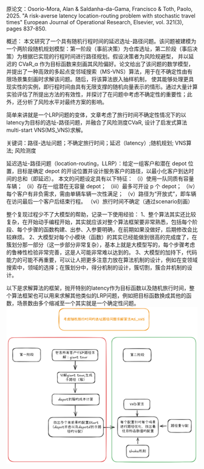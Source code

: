 原论文：Osorio-Mora, Alan & Saldanha-da-Gama, Francisco & Toth, Paolo, 2025. "A risk-averse latency location-routing problem with stochastic travel times" 
European Journal of Operational Research, Elsevier, vol. 321(3), pages 837-850.

概述：
本文研究了一个具有随机行程时间的延迟选址-路径问题。该问题被建模为一个两阶段随机规划模型：第一阶段（事前决策）为仓库选址，第二阶段（事后决策）为根据已实现的行程时间进行路径规划。假设决策者为风险规避型，
并以延迟的 CVaR_α 作为目标函数来刻画其风险偏好。论文给出了该问题的数学模型，并提出了一种高效的多起点变邻域搜索（MS-VNS）算法，用于在不确定性由有限场景集刻画时求解该问题。随后，将该算法嵌入抽样机制，
使其能够处理更具现实性的实例，即行程时间由具有无限支撑的随机向量表示的情形。通过大量计算实验评估了所提出方法的有效性，并探讨了在问题中考虑不确定性的重要性；此外，还分析了风险水平对最终方案的影响。

简单来讲就是一个LRP问题的变体，文章考虑了旅行时间不确定性情况下的以latency为目标的选址-路径问题，并融合了风险测度CVaR, 设计了启发式算法multi-start VNS(MS_VNS)求解。

关键词：路径-选址问题；不确定旅行时间；延迟（latency）;随机规划; VNS算法; 风险测度

延迟选址-路径问题（location-routing，LLRP）：给定一组客户和潜在 depot 位置，目标是确定 depot 的开设位置并设计服务客户的路径，以最小化客户到达时间的总和（即延迟）。
本文的问题设定具有以下特征：
（i）使用一队同质有容量车辆；
（ii）存在一组潜在无容量 depot；
（iii）最多可开设 p 个 depot；
（iv）每个客户有非负需求，需由单辆车辆一次性满足；
（v）路径为“开放式”，即车辆在访问最后一个客户后结束行程。
（vi）旅行时间不确定（通过scenario刻画）

整个复现过程少不了大模型的帮助，记录一下使用经验：
1、整个算法其实还比较复杂，在开始动手编程开始，其实就应该对整个算法框架要非常熟悉，包括每个阶段、每个步骤的函数构建、出参、入参要明确，在前期如果没做好，后期修改会比较麻烦。
2、大模型对每个小模块（函数）的其实已经能做到很高的完成度了，在簇划分那一部分（这一步部分非常复杂），基本上就是大模型写的，每个步骤考虑的鲁棒性检验非常完善，这是人可能非常难以达到的。
3、大模型的加持下，代码能力的可能不再重要，可以让人把更多注意力放在算法机制的设计，例如在变领域搜索中，领域的选择；在簇划分中，得分机制的设计，簇切割，簇合并机制的设计。

以下是求解算法的框架，抛开特别的latency作为目标函数以及随机旅行时间，整个算法框架也可以用来求解其他类似的LRP问题，例如把目标函数换成其他的函数，场景数由多个缩减至一个其实就是一个确定性问题。
![算法框架](framework.png)


